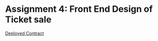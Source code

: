 # Assignment 4: Front End Design of Ticket sale

[Deployed Contract](https://goerli.etherscan.io/address/0x79af1b041550a3c84c0e0cf6ad50c50a4430800a)
